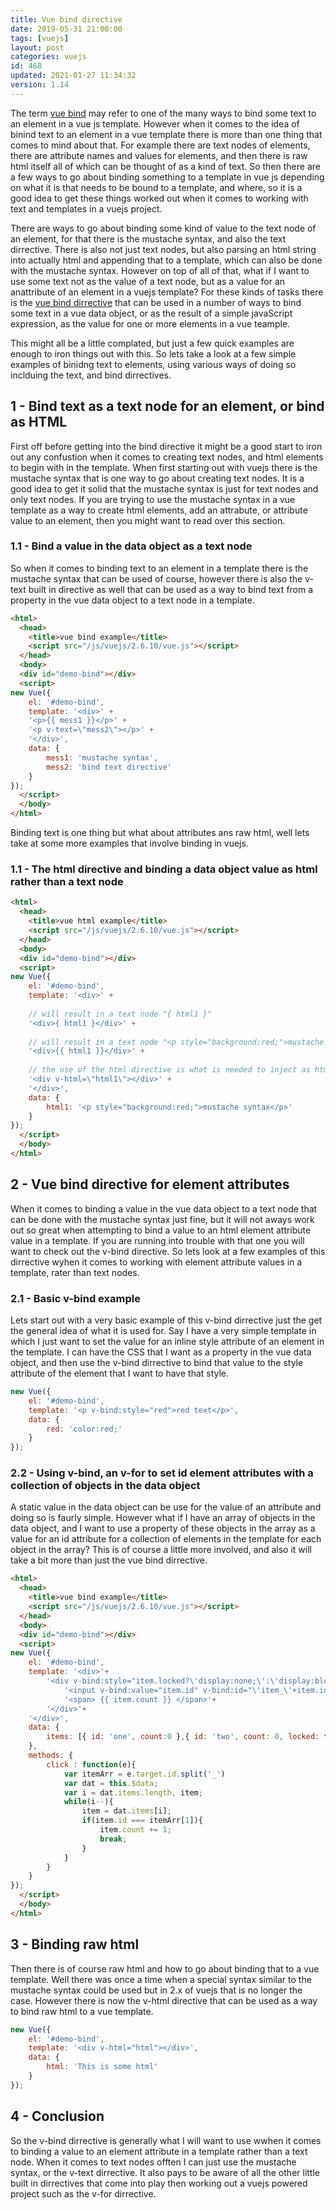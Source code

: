 ```yaml
---
title: Vue bind directive
date: 2019-05-31 21:00:00
tags: [vuejs]
layout: post
categories: vuejs
id: 468
updated: 2021-01-27 11:34:32
version: 1.14
---
```


The term [vue bind](https://vuejs.org/v2/guide/syntax.html) may refer to one of the many ways to bind some text to an element in a vue js template. However when it comes to the idea of binind text to an element in a vue template there is more than one thing that comes to mind about that. For example there are text nodes of elements, there are attribute names and values for elements, and then there is raw html itself all of which can be thought of as a kind of text. So then there are a few ways to go about binding something to a template in vue js depending on what it is that needs to be bound to a template, and where, so it is a good idea to get these things worked out when it comes to working with text and templates in a vuejs project.

There are ways to go about binding some kind of value to the text node of an element, for that there is the mustache syntax, and also the text dirrective. There is also not just text nodes, but also parsing an html string into actually html and appending that to a template, which can also be done with the mustache syntax. However on top of all of that, what if I want to use some text not as the value of a text node, but as a value for an anattribute of an element in a vuejs template? For these kinds of tasks there is the [vue bind dirrective](https://vuejs.org/v2/guide/syntax.html#v-bind-Shorthand) that can be used in a number of ways to bind some text in a vue data object, or as the result of a simple javaScript expression, as the value for one or more elements in a vue teample. 

This might all be a little complated, but just a few quick examples are enough to iron things out with this. So lets take a look at a few simple examples of binidng text to elements, using various ways of doing so inclduing the text, and bind dirrectives.

<!-- more -->

## 1 - Bind text as a text node for an element, or bind as HTML

First off before getting into the bind directive it might be a good start to iron out any confustion when it comes to creating text nodes, and html elements to begin with in the template. When first starting out with vuejs there is the mustache syntax that is one way to go about creating text nodes. It is a good idea to get it solid that the mustache syntax is just for text nodes and only text nodes. If you are trying to use the mustache syntax in a vue template as a way to create html elements, add an attrabute, or attribute value to an element, then you might want to read over this section.

### 1.1 - Bind a value in the data object as a text node

So when it comes to binding text to an element in a template there is the mustache syntax that can be used of course, however there is also the v-text built in directive as well that can be used as a way to bind text from a property in the vue data object to a text node in a template.

```html
<html>
  <head>
    <title>vue bind example</title>
    <script src="/js/vuejs/2.6.10/vue.js"></script>
  </head>
  <body>
  <div id="demo-bind"></div>
  <script>
new Vue({
    el: '#demo-bind',
    template: '<div>' +
    '<p>{{ mess1 }}</p>' +
    '<p v-text=\"mess2\"></p>' +
    '</div>',
    data: {
        mess1: 'mustache syntax',
        mess2: 'bind text directive'
    }
});
  </script>
  </body>
</html>
```

Binding text is one thing but what about attributes ans raw html, well lets take at some more examples that involve binding in vuejs.

### 1.1 - The html directive and binding a data object value as html rather than a text node

```html
<html>
  <head>
    <title>vue html example</title>
    <script src="/js/vuejs/2.6.10/vue.js"></script>
  </head>
  <body>
  <div id="demo-bind"></div>
  <script>
new Vue({
    el: '#demo-bind',
    template: '<div>' +
 
    // will result in a text node "{ html1 }"
    '<div>{ html1 }</div>' +
 
    // will result in a text node "<p style="background:red;">mustache syntax</p>"
    '<div>{{ html1 }}</div>' +
 
    // the use of the html directive is what is needed to inject as html
    '<div v-html=\"html1\"></div>' +
    '</div>',
    data: {
        html1: '<p style="background:red;">mustache syntax</p>'
    }
});
  </script>
  </body>
</html>
```

## 2 - Vue bind directive for element attributes

When it comes to binding a value in the vue data object to a text node that can be done with the mustache syntax just fine, but it will not aways work out so great when attempting to bind a value to an html element attribute value in a template. If you are running into trouble with that one you will want to check out the v-bind directive. So lets look at a few examples of this dirrective wyhen it comes to working with element attribute values in a template, rater than text nodes.

### 2.1 - Basic v-bind example

Lets start out with a very basic example of this v-bind dirrective just the get the general idea of what it is used for. Say I have a very simple template in which I just want to set the value for an inline style attribute of an element in the template. I can have the CSS that I want as a property in the vue data object, and then use the v-bind dirrective to bind that value to the style attribute of the element that I want to have that style.

```js
new Vue({
    el: '#demo-bind',
    template: '<p v-bind:style="red">red text</p>',
    data: {
        red: 'color:red;'
    }
});
```

### 2.2 - Using v-bind, an v-for to set id element attributes with a collection of objects in the data object

A static value in the data object can be use for the value of an attribute and doing so is faurly simple. However what if I have an array of objects in the data object, and I want to use a property of these objects in the array as a value for an id attribute for a collection of elements in the template for each object in the array? This is of course a little more involved, and also it will take a bit more than just the vue bind dirrective.

```html
<html>
  <head>
    <title>vue bind example</title>
    <script src="/js/vuejs/2.6.10/vue.js"></script>
  </head>
  <body>
  <div id="demo-bind"></div>
  <script>
new Vue({
    el: '#demo-bind',
    template: '<div>'+
        '<div v-bind:style="item.locked?\'display:none;\':\'display:block\'" v-for="item in items">'+
            '<input v-bind:value="item.id" v-bind:id="\'item_\'+item.id" type="button"  v-on:click="click">'+
            '<span> {{ item.count }} </span>'+
        '</div>'+
    '</div>',
    data: {
        items: [{ id: 'one', count:0 },{ id: 'two', count: 0, locked: true },{ id: 'three', count: 0 }]
    },
    methods: {
        click : function(e){
            var itemArr = e.target.id.split('_')
            var dat = this.$data;
            var i = dat.items.length, item;
            while(i--){
                item = dat.items[i];
                if(item.id === itemArr[1]){
                    item.count += 1;
                    break;
                }
            }
        }
    }
});
  </script>
  </body>
</html>
```

## 3 - Binding raw html

Then there is of course raw html and how to go about binding that to a vue template. Well there was once a time when a special syntax similar to the mustache syntax could be used but in 2.x of vuejs that is no longer the case. However there is now the v-html directive that can be used as a way to bind raw html to a vue template.

```js
new Vue({
    el: '#demo-bind',
    template: '<div v-html="html"></div>',
    data: {
        html: 'This is some html'
    }
});
```

## 4 - Conclusion

So the v-bind dirrective is generally what I will want to use wwhen it comes to binding a value to an element attribute in a template rather than a text node. When it comes to text nodes offten I can just use the mustache syntax, or the v-text dirrective. It also pays to be aware of all the other little built in dirrectives that come into play then working out a vuejs powered project such as the v-for dirrective.
